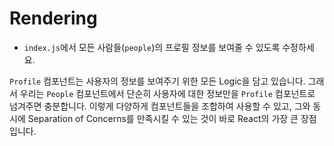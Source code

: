 # Rendering

- `index.js`에서 모든 사람들(`people`)의 프로필 정보를 보여줄 수 있도록 수정하세요.

`Profile` 컴포넌트는 사용자의 정보를 보여주기 위한 모든 Logic을 담고 있습니다. 그래서 우리는 `People` 컴포넌트에서 단순히 사용자에 대한 정보만을 `Profile` 컴포넌트로 넘겨주면 충분합니다. 이렇게 다양하게 컴포넌트들을 조합하여 사용할 수 있고, 그와 동시에 Separation of Concerns를 만족시킬 수 있는 것이 바로 React의 가장 큰 장점입니다.

